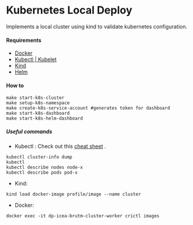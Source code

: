 # Kubernetes Local Deploy

Implements a local cluster using kind to validate kubernetes configuration.

#### Requirements

- [Docker](https://www.docker.com/)
- [Kubectl | Kubelet](https://kubernetes.io/docs/tasks/tools/)
- [Kind](https://kind.sigs.k8s.io/docs/user/quick-start/)
- [Helm](https://helm.sh/docs/intro/install/)

#### How to

```Shell
make start-k8s-cluster
make setup-k8s-namespace
make create-k8s-service-account #generates token for dashboard
make start-k8s-dashboard
make start-k8s-helm-dashboard
```

##### Useful commands

- Kubectl :
Check out this [cheat sheet](https://kubernetes.io/pt-br/docs/reference/kubectl/cheatsheet/) .

```Shell
kubectl cluster-info dump
kubectl 
kubectl describe nodes node-x
kubectl describe pods pod-x
```

- Kind:

```Shell
kind load docker-image profile/image --name cluster
```

- Docker:

``` Shell
docker exec -it dp-icea-brutm-cluster-worker crictl images 
```
